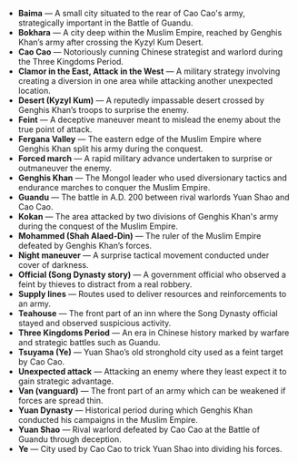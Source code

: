 - **Baima** — A small city situated to the rear of Cao Cao's army, strategically important in the Battle of Guandu.  
- **Bokhara** — A city deep within the Muslim Empire, reached by Genghis Khan’s army after crossing the Kyzyl Kum Desert.  
- **Cao Cao** — Notoriously cunning Chinese strategist and warlord during the Three Kingdoms Period.  
- **Clamor in the East, Attack in the West** — A military strategy involving creating a diversion in one area while attacking another unexpected location.  
- **Desert (Kyzyl Kum)** — A reputedly impassable desert crossed by Genghis Khan’s troops to surprise the enemy.  
- **Feint** — A deceptive maneuver meant to mislead the enemy about the true point of attack.  
- **Fergana Valley** — The eastern edge of the Muslim Empire where Genghis Khan split his army during the conquest.  
- **Forced march** — A rapid military advance undertaken to surprise or outmaneuver the enemy.  
- **Genghis Khan** — The Mongol leader who used diversionary tactics and endurance marches to conquer the Muslim Empire.  
- **Guandu** — The battle in A.D. 200 between rival warlords Yuan Shao and Cao Cao.  
- **Kokan** — The area attacked by two divisions of Genghis Khan's army during the conquest of the Muslim Empire.  
- **Mohammed (Shah Alaed-Din)** — The ruler of the Muslim Empire defeated by Genghis Khan’s forces.  
- **Night maneuver** — A surprise tactical movement conducted under cover of darkness.  
- **Official (Song Dynasty story)** — A government official who observed a feint by thieves to distract from a real robbery.  
- **Supply lines** — Routes used to deliver resources and reinforcements to an army.  
- **Teahouse** — The front part of an inn where the Song Dynasty official stayed and observed suspicious activity.  
- **Three Kingdoms Period** — An era in Chinese history marked by warfare and strategic battles such as Guandu.  
- **Tsuyama (Ye)** — Yuan Shao’s old stronghold city used as a feint target by Cao Cao.  
- **Unexpected attack** — Attacking an enemy where they least expect it to gain strategic advantage.  
- **Van (vanguard)** — The front part of an army which can be weakened if forces are spread thin.  
- **Yuan Dynasty** — Historical period during which Genghis Khan conducted his campaigns in the Muslim Empire.  
- **Yuan Shao** — Rival warlord defeated by Cao Cao at the Battle of Guandu through deception.  
- **Ye** — City used by Cao Cao to trick Yuan Shao into dividing his forces.
